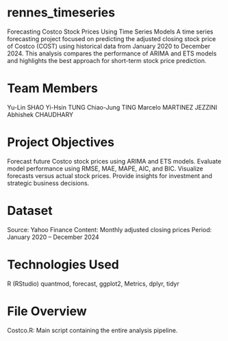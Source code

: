 # rennes_timeseries
Forecasting Costco Stock Prices Using Time Series Models
A time series forecasting project focused on predicting the adjusted closing stock price of Costco (COST) using historical data from January 2020 to December 2024. This analysis compares the performance of ARIMA and ETS models and highlights the best approach for short-term stock price prediction.

# Team Members
Yu-Lin SHAO 
Yi-Hsin TUNG 
Chiao-Jung TING 
Marcelo MARTINEZ JEZZINI 
Abhishek CHAUDHARY 

# Project Objectives
Forecast future Costco stock prices using ARIMA and ETS models.
Evaluate model performance using RMSE, MAE, MAPE, AIC, and BIC.
Visualize forecasts versus actual stock prices.
Provide insights for investment and strategic business decisions.

# Dataset
Source: Yahoo Finance
Content: Monthly adjusted closing prices
Period: January 2020 – December 2024

# Technologies Used
R (RStudio)
quantmod, forecast, ggplot2, Metrics, dplyr, tidyr

# File Overview
Costco.R: Main script containing the entire analysis pipeline.
